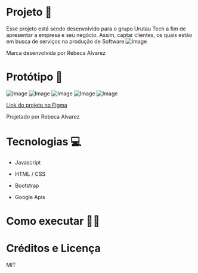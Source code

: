 # Projeto 🚀
Esse projeto está sendo desenvolvido para o grupo Urutau Tech a fim de apresentar a empresa e seu negócio. Assim, captar clientes, os quais estão em busca de serviços na produção de Software
![Image](https://github.com/user-attachments/assets/217b004c-27aa-45f8-8fb8-d9cf0ef2b982)

Marca desenvolvida por Rebeca Alvarez
# Protótipo 🎨 
![Image](https://github.com/user-attachments/assets/70386a4e-59fd-4a94-a6f8-337b16656497)
![Image](https://github.com/user-attachments/assets/30a58aa7-78eb-43d3-9e68-ea49194871f3)
![Image](https://github.com/user-attachments/assets/59717229-62cb-4074-91b7-a4a9f6044601)
![Image](https://github.com/user-attachments/assets/bf9e385a-8359-48a0-80df-fd0232a7af04)
![Image](https://github.com/user-attachments/assets/42c6fc63-0e8b-4144-bbcd-e8147da03876)

[Link do projeto no Figma](https://www.figma.com/design/vHvcq36F6YRc6fmtFQ9WsO/urutec?node-id=0-1&t=17nriPXmspttpF01-1)

Projetado por Rebeca Alvarez
# Tecnologias 💻
* Javascript

* HTML / CSS

* Bootstrap

* Google Apis

# Como executar 👩‍💻

# Créditos e Licença

MIT
